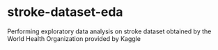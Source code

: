 # stroke-dataset-eda
Performing exploratory data analysis on stroke dataset obtained by the World Health Organization provided by Kaggle
